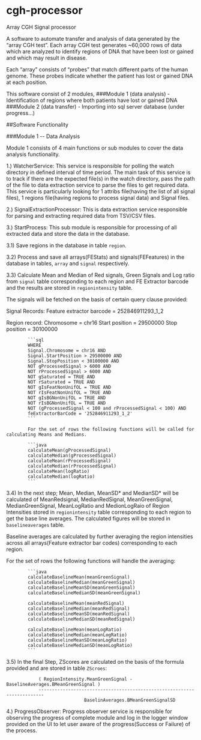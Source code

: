 cgh-processor
=============

Array CGH Signal processor

A software to automate transfer and analysis of data generated by the “array CGH test”. 
Each array CGH test generates ~60,000 rows of data which are analyzed to identify regions of DNA that have been lost or gained and which may result in disease. 

Each “array” consists of “probes” that match different parts of the human genome. These probes indicate whether the patient has lost or gained DNA at each position. 

This software consist of 2 modules, 
###Module 1 (data analysis) - Identification of regions where both patients have lost or gained DNA
###Module 2 (data transfer) - Importing into sql server database (under progress...) 

##Software Functionality

###Module 1 -- Data Analysis

Module 1 consists of 4 main functions or sub modules to cover the data analysis functionality.

1.) WatcherService: This service is responsible for polling the watch directory in defined interval of time period. 
    The main task of this service is to track if there are the expected file(s) in the watch directory, pass the path of the file to data extraction service to parse the files to get required data.
    This service is particularly looking for 1 attribs file(having the list of all signal files), 1 regions file(having regions to process signal data) and Signal files.
    

2.) SignalExtractionProcessor: This is data extraction service responsible for parsing and extracting required data from TSV/CSV files.


3.) StartProcess: This sub module is responsible for processing of all extracted data and store the data in the database.
        
3.1) Save regions in the database in table `region`.
        
3.2) Process and save all arrays(FEStats) and signals(FEFeatures) in the database in tables, `array` and `signal` respectively.
        
3.3) Calculate Mean and Median of Red signals, Green Signals and Log ratio from `signal` table corresponding to each region and FE Extractor barcode and the results are stored in `regionintensity` table.
        
The signals will be fetched on the basis of certain query clause provided:
            
Signal Records:
    Feature extractor barcode = 252846911293_1_2
            
Region record:
    Chromosome = chr16
    Start position = 29500000
    Stop position = 30100000
            
            ```sql
            WHERE 
            Signal.Chromosome = chr16 AND
            Signal.StartPosition > 29500000 AND
            Signal.StopPosition < 30100000 AND
            NOT gProcessedSignal > 6000 AND
            NOT rProcessedSignal > 6000 AND
            NOT gSaturated = TRUE AND
            NOT rSaturated = TRUE AND
            NOT gIsFeatNonUnifOL = TRUE AND
            NOT rIsFeatNonUnifOL = TRUE AND
            NOT gIsBGNonUnifOL = TRUE AND
            NOT rIsBGNonUnifOL = TRUE AND
            NOT (gProcessedSignal < 100 and rProcessedSignal < 100) AND
            feExtractorBarCode = '252846911293_1_2'
            ``` 
            
            For the set of rows the following functions will be called for calculating Means and Medians.
            
            ```java
            calculateMean(gProcessedSignal)
            calculateMedian(gProcessedSignal)
            calculateMean(rProcessedSignal)
            calculateMedian(rProcessedSignal)
            calculateMean(logRatio)
            calculateMedian(logRatio)
            ```
            
3.4) In the next step; Mean, Median, MeanSD* and MedianSD* will be calculated of MeanRedsignal, MedianRedSignal, MeanGreenSignal, MedianGreenSignal, MeanLogRatio and MedionLogRaio of Region Intensities stored in `regionintensity` table corresponding to each region to get the base line averages. 
The calculated figures will be stored in `baselineaverages` table.
        
Baseline averages are calculated by further averaging the region intensities across all arrays(Feature extractor bar codes) corresponding to each region.
            
For the set of rows the following functions will handle the averaging:
            
            ```java
            calculateBaselineMean(meanGreenSignal)
            calculateBaselineMedian(meanGreenSignal)
            calculateBaselineMeanSD(meanGreenSignal)
            calculateBaselineMedianSD(meanGreenSignal)
            
            calculateBaselineMean(meanRedSignal)
            calculateBaselineMedian(meanRedSignal)
            calculateBaselineMeanSD(meanRedSignal)
            calculateBaselineMedianSD(meanRedSignal)
            
            calculateBaselineMean(meanLogRatio)
            calculateBaselineMedian(meanLogRatio)
            calculateBaselineMeanSD(meanLogRatio)
            calculateBaselineMedianSD(meanLogRatio)
            ```
            
        
3.5) In the final Step, ZScores are calculated on the basis of the formula provided and are stored in table `ZScroes`:
                
                ( RegionIntensity.MeanGreenSignal - BaselineAverages.BMeanGreenSignal )
                ------------------------------------------------------------------------
                                 BaselinAverages.BMeanGreenSignalSD 


4.) ProgressObserver: Progress observer service is responsible for observing the progress of complete module and log in the logger window provided on the UI to let user aware of the progress(Success or Failure) of the process. 

